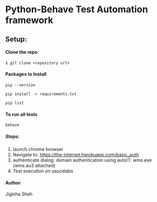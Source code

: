 # Python-Behave Test Automation framework 


## Setup:

#### Clone the repo

`$ git clone <repository url>`


#### Packages to Install

`pip --version`

`pip install -r requirements.txt`

`pip list`

#### To run all tests

`behave`

##### Steps:
1. launch chrome browser 
2. Navigate to: https://the-internet.herokuapp.com/basic_auth
3. authenticate dialog: domain authentication using autoIT: wms.exe (wms.au3 attached) 
4. Test execution on saucelabs 

#### Author
Jigisha Shah 